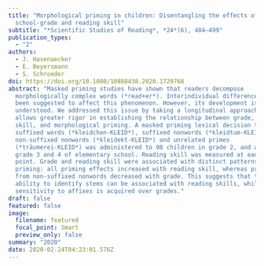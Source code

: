 ```yaml
---
title: "Morphological priming in children: Disentangling the effects of
  school-grade and reading skill"
subtitle: "*Scientific Studies of Reading*, *24*(6), 484–499"
publication_types:
  - "2"
authors:
  - J. Hasenaecker
  - E. Beyersmann
  - S. Schroeder
doi: https://doi.org/10.1080/10888438.2020.1729768
abstract: "Masked priming studies have shown that readers decompose
  morphologically complex words (*read+er*). Interindividual differences have
  been suggested to affect this phenomenon. However, its development is poorly
  understood. We addressed this issue by taking a longitudinal approach that
  allows greater rigor in establishing the relationship between grade, reading
  skill, and morphological priming. A masked priming lexical decision task with
  suffixed words (*kleidchen-KLEID*), suffixed nonwords (*kleidtum-KLEID*),
  non-suffixed nonwords (*kleidekt-KLEID*) and unrelated primes
  (*träumerei-KLEID*) was administered to 98 children in grade 2, and again in
  grade 3 and 4 of elementary school. Reading skill was measured at each testing
  point. Grade and reading skill were associated with distinct patterns of
  priming: all priming effects increased with reading skill, whereas priming
  from non-suffixed nonwords decreased with grade. This suggests that the
  ability to identify stems can be associated with reading skills, while
  sensitivity to affixes is acquired over grades."
draft: false
featured: false
image:
  filename: featured
  focal_point: Smart
  preview_only: false
summary: "2020"
date: 2020-02-24T04:23:01.576Z
---
```

